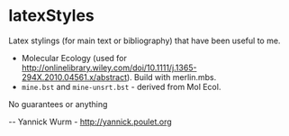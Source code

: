 latexStyles
===========

Latex stylings (for main text or bibliography) that have been useful to me.

* Molecular Ecology  (used for http://onlinelibrary.wiley.com/doi/10.1111/j.1365-294X.2010.04561.x/abstract). Build with merlin.mbs. 
* `mine.bst` and `mine-unsrt.bst`   - derived from Mol Ecol. 

No guarantees or anything


-- Yannick Wurm - http://yannick.poulet.org 

